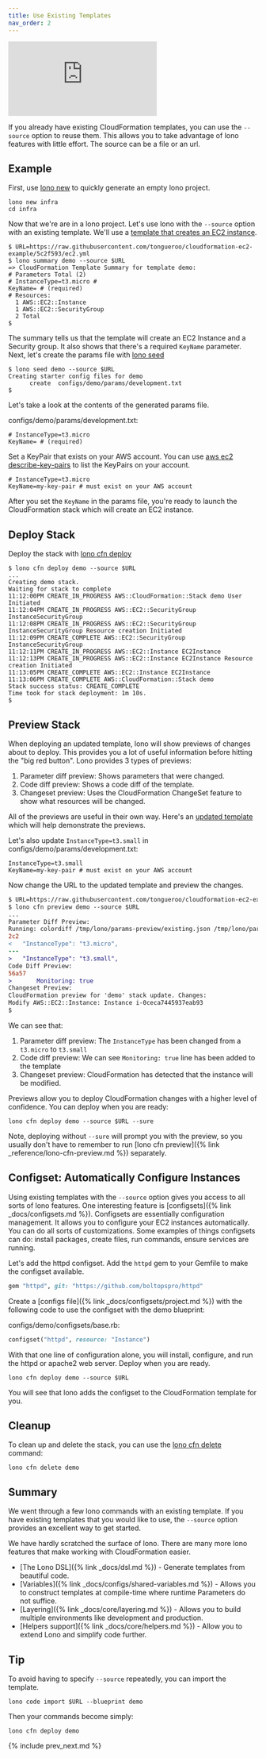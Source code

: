 ```yaml
---
title: Use Existing Templates
nav_order: 2
---
```


<div class="video-box"><div class="video-container"><iframe src="https://www.youtube.com/embed/OwrJ5wfItyY" frameborder="0" allowfullscreen=""></iframe></div></div>

If you already have existing CloudFormation templates, you can use the `--source` option to reuse them.  This allows you to take advantage of lono features with little effort. The source can be a file or an url.

## Example

First, use [lono new](/reference/lono-new/) to quickly generate an empty lono project.

    lono new infra
    cd infra

Now that we're are in a lono project. Let's use lono with the `--source` option with an existing template. We'll use a [template that creates an EC2 instance](https://raw.githubusercontent.com/tongueroo/cloudformation-ec2-example/5c2f593/ec2.yml).

    $ URL=https://raw.githubusercontent.com/tongueroo/cloudformation-ec2-example/5c2f593/ec2.yml
    $ lono summary demo --source $URL
    => CloudFormation Template Summary for template demo:
    # Parameters Total (2)
    # InstanceType=t3.micro #
    KeyName= # (required)
    # Resources:
      1 AWS::EC2::Instance
      1 AWS::EC2::SecurityGroup
      2 Total
    $

The summary tells us that the template will create an EC2 Instance and a Security group. It also shows that there's a required `KeyName` parameter. Next, let's create the params file with [lono seed](/reference/lono-seed/)

    $ lono seed demo --source $URL
    Creating starter config files for demo
          create  configs/demo/params/development.txt
    $

Let's take a look at the contents of the generated params file.

configs/demo/params/development.txt:

    # InstanceType=t3.micro
    KeyName= # (required)

Set a KeyPair that exists on your AWS account. You can use [aws ec2 describe-key-pairs](https://docs.aws.amazon.com/cli/latest/reference/ec2/describe-key-pairs.html) to list the KeyPairs on your account.

    # InstanceType=t3.micro
    KeyName=my-key-pair # must exist on your AWS account

After you set the `KeyName` in the params file, you're ready to launch the CloudFormation stack which will create an EC2 instance.

## Deploy Stack

Deploy the stack with [lono cfn deploy](/reference/lono-cfn-deploy/)

    $ lono cfn deploy demo --source $URL
    ...
    Creating demo stack.
    Waiting for stack to complete
    11:12:00PM CREATE_IN_PROGRESS AWS::CloudFormation::Stack demo User Initiated
    11:12:04PM CREATE_IN_PROGRESS AWS::EC2::SecurityGroup InstanceSecurityGroup
    11:12:08PM CREATE_IN_PROGRESS AWS::EC2::SecurityGroup InstanceSecurityGroup Resource creation Initiated
    11:12:09PM CREATE_COMPLETE AWS::EC2::SecurityGroup InstanceSecurityGroup
    11:12:11PM CREATE_IN_PROGRESS AWS::EC2::Instance EC2Instance
    11:12:13PM CREATE_IN_PROGRESS AWS::EC2::Instance EC2Instance Resource creation Initiated
    11:13:05PM CREATE_COMPLETE AWS::EC2::Instance EC2Instance
    11:13:06PM CREATE_COMPLETE AWS::CloudFormation::Stack demo
    Stack success status: CREATE_COMPLETE
    Time took for stack deployment: 1m 10s.
    $

## Preview Stack

When deploying an updated template, lono will show previews of changes about to deploy. This provides you a lot of useful information before hitting the "big red button".  Lono provides 3 types of previews:

1. Parameter diff preview: Shows parameters that were changed.
2. Code diff preview: Shows a code diff of the template.
3. Changeset preview: Uses the CloudFormation ChangeSet feature to show what resources will be changed.

All of the previews are useful in their own way. Here's an [updated template](https://raw.githubusercontent.com/tongueroo/cloudformation-ec2-example/a505e92/ec2.yml) which will help demonstrate the previews.

Let's also update `InstanceType=t3.small` in configs/demo/params/development.txt:

    InstanceType=t3.small
    KeyName=my-key-pair # must exist on your AWS account

Now change the URL to the updated template and preview the changes.

```diff
$ URL=https://raw.githubusercontent.com/tongueroo/cloudformation-ec2-example/a505e92/ec2.yml
$ lono cfn preview demo --source $URL
...
Parameter Diff Preview:
Running: colordiff /tmp/lono/params-preview/existing.json /tmp/lono/params-preview/new.json
2c2
<   "InstanceType": "t3.micro",
---
>   "InstanceType": "t3.small",
Code Diff Preview:
56a57
>       Monitoring: true
Changeset Preview:
CloudFormation preview for 'demo' stack update. Changes:
Modify AWS::EC2::Instance: Instance i-0ceca7445937eab93
$
```

We can see that:

1. Parameter diff preview: The `InstanceType` has been changed from a `t3.micro` to `t3.small`
2. Code diff preview: We can see `Monitoring: true` line has been added to the template
3. Changeset preview: CloudFormation has detected that the instance will be modified.

Previews allow you to deploy CloudFormation changes with a higher level of confidence. You can deploy when you are ready:

    lono cfn deploy demo --source $URL --sure

Note, deploying without `--sure` will prompt you with the preview, so you usually don't have to remember to run [lono cfn preview]({% link _reference/lono-cfn-preview.md %}) separately.

## Configset: Automatically Configure Instances

Using existing templates with the `--source` option gives you access to all sorts of lono features. One interesting feature is [configsets]({% link _docs/configsets.md %}).  Configsets are essentially configuration management. It allows you to configure your EC2 instances automatically.  You can do all sorts of customizations. Some examples of things configsets can do: install packages, create files, run commands, ensure services are running.

Let's add the httpd configset. Add the `httpd` gem to your Gemfile to make the configset available.

```ruby
gem "httpd", git: "https://github.com/boltopspro/httpd"
```

Create a [configs file]({% link _docs/configsets/project.md %}) with the following code to use the configset with the demo blueprint:

configs/demo/configsets/base.rb:

```ruby
configset("httpd", resource: "Instance")
```

With that one line of configuration alone, you will install, configure, and run the httpd or apache2 web server. Deploy when you are ready.

    lono cfn deploy demo --source $URL

You will see that lono adds the configset to the CloudFormation template for you.

## Cleanup

To clean up and delete the stack, you can use the [lono cfn delete](https://lono.cloud/reference/lono-cfn-delete/) command:

    lono cfn delete demo

## Summary

We went through a few lono commands with an existing template. If you have existing templates that you would like to use, the `--source` option provides an excellent way to get started.

We have hardly scratched the surface of lono. There are many more lono features that make working with CloudFormation easier.

* [The Lono DSL]({% link _docs/dsl.md %}) - Generate templates from beautiful code.
* [Variables]({% link _docs/configs/shared-variables.md %}) - Allows you to construct templates at compile-time where runtime Parameters do not suffice.
* [Layering]({% link _docs/core/layering.md %}) - Allows you to build multiple environments like development and production.
* [Helpers support]({% link _docs/core/helpers.md %}) - Allow you to extend Lono and simplify code further.

## Tip

To avoid having to specify `--source` repeatedly, you can import the template.

    lono code import $URL --blueprint demo

Then your commands become simply:

    lono cfn deploy demo

{% include prev_next.md %}
